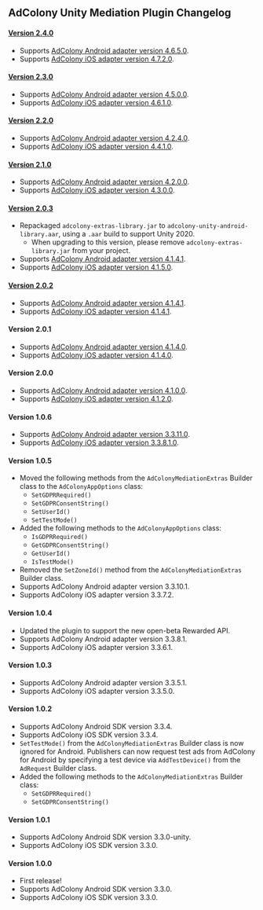 ## AdColony Unity Mediation Plugin Changelog

#### [Version 2.4.0](https://dl.google.com/googleadmobadssdk/mediation/unity/adcolony/AdColonyUnityAdapter-2.4.0.zip)
- Supports [AdColony Android adapter version 4.6.5.0](https://github.com/googleads/googleads-mobile-android-mediation/blob/master/ThirdPartyAdapters/adcolony/CHANGELOG.md#version-4650).
- Supports [AdColony iOS adapter version 4.7.2.0](https://github.com/googleads/googleads-mobile-ios-mediation/blob/master/adapters/AdColony/CHANGELOG.md#version-4720).

#### [Version 2.3.0](https://dl.google.com/googleadmobadssdk/mediation/unity/adcolony/AdColonyUnityAdapter-2.3.0.zip)
- Supports [AdColony Android adapter version 4.5.0.0](https://github.com/googleads/googleads-mobile-android-mediation/blob/master/ThirdPartyAdapters/adcolony/CHANGELOG.md#version-4500).
- Supports [AdColony iOS adapter version 4.6.1.0](https://github.com/googleads/googleads-mobile-ios-mediation/blob/master/adapters/AdColony/CHANGELOG.md#version-4610).

#### [Version 2.2.0](https://dl.google.com/googleadmobadssdk/mediation/unity/adcolony/AdColonyUnityAdapter-2.2.0.zip)
- Supports [AdColony Android adapter version 4.2.4.0](https://github.com/googleads/googleads-mobile-android-mediation/blob/master/ThirdPartyAdapters/adcolony/CHANGELOG.md#version-4240).
- Supports [AdColony iOS adapter version 4.4.1.0](https://github.com/googleads/googleads-mobile-ios-mediation/blob/master/adapters/AdColony/CHANGELOG.md#version-4410).

#### [Version 2.1.0](https://dl.google.com/googleadmobadssdk/mediation/unity/adcolony/AdColonyUnityAdapter-2.1.0.zip)
- Supports [AdColony Android adapter version 4.2.0.0](https://github.com/googleads/googleads-mobile-android-mediation/blob/master/ThirdPartyAdapters/adcolony/CHANGELOG.md#version-4200).
- Supports [AdColony iOS adapter version 4.3.0.0](https://github.com/googleads/googleads-mobile-ios-mediation/blob/master/adapters/AdColony/CHANGELOG.md#version-4300).

#### [Version 2.0.3](https://dl.google.com/googleadmobadssdk/mediation/unity/adcolony/AdColonyUnityAdapter-2.0.3.zip)
- Repackaged `adcolony-extras-library.jar` to `adcolony-unity-android-library.aar`, using a `.aar` build to support Unity 2020.
  * When upgrading to this version, please remove `adcolony-extras-library.jar` from your project.
- Supports [AdColony Android adapter version 4.1.4.1](https://github.com/googleads/googleads-mobile-android-mediation/blob/master/ThirdPartyAdapters/adcolony/CHANGELOG.md#version-4141).
- Supports [AdColony iOS adapter version 4.1.5.0](https://github.com/googleads/googleads-mobile-ios-mediation/blob/master/adapters/AdColony/CHANGELOG.md#version-4150).

#### [Version 2.0.2](https://dl.google.com/googleadmobadssdk/mediation/unity/adcolony/AdColonyUnityAdapter-2.0.2.zip)
- Supports [AdColony Android adapter version 4.1.4.1](https://github.com/googleads/googleads-mobile-android-mediation/blob/master/ThirdPartyAdapters/adcolony/CHANGELOG.md#version-4141).
- Supports [AdColony iOS adapter version 4.1.4.1](https://github.com/googleads/googleads-mobile-ios-mediation/blob/master/adapters/AdColony/CHANGELOG.md#version-4141).

#### Version 2.0.1
- Supports [AdColony Android adapter version 4.1.4.0](https://github.com/googleads/googleads-mobile-android-mediation/blob/master/ThirdPartyAdapters/adcolony/CHANGELOG.md#version-4140).
- Supports [AdColony iOS adapter version 4.1.4.0](https://github.com/googleads/googleads-mobile-ios-mediation/blob/master/adapters/AdColony/CHANGELOG.md#version-4140).

#### Version 2.0.0
- Supports [AdColony Android adapter version 4.1.0.0](https://github.com/googleads/googleads-mobile-android-mediation/blob/master/ThirdPartyAdapters/adcolony/CHANGELOG.md#version-4100).
- Supports [AdColony iOS adapter version 4.1.2.0](https://github.com/googleads/googleads-mobile-ios-mediation/blob/master/adapters/AdColony/CHANGELOG.md#version-4120).

#### Version 1.0.6
- Supports [AdColony Android adapter version 3.3.11.0](https://github.com/googleads/googleads-mobile-android-mediation/blob/master/ThirdPartyAdapters/adcolony/CHANGELOG.md#version-33110).
- Supports [AdColony iOS adapter version 3.3.8.1.0](https://github.com/googleads/googleads-mobile-ios-mediation/blob/master/adapters/AdColony/CHANGELOG.md#version-33810).

#### Version 1.0.5
- Moved the following methods from the `AdColonyMediationExtras` Builder class to the `AdColonyAppOptions` class:
  * `SetGDPRRequired()`
  * `SetGDPRConsentString()`
  * `SetUserId()`
  * `SetTestMode()`
- Added the following methods to the `AdColonyAppOptions` class:
  * `IsGDPRRequired()`
  * `GetGDPRConsentString()`
  * `GetUserId()`
  * `IsTestMode()`
- Removed the `SetZoneId()` method from the `AdColonyMediationExtras` Builder class.
- Supports AdColony Android adapter version 3.3.10.1.
- Supports AdColony iOS adapter version 3.3.7.2.

#### Version 1.0.4
- Updated the plugin to support the new open-beta Rewarded API.
- Supports AdColony Android adapter version 3.3.8.1.
- Supports AdColony iOS adapter version 3.3.6.1.

#### Version 1.0.3
- Supports AdColony Android adapter version 3.3.5.1.
- Supports AdColony iOS adapter version 3.3.5.0.

#### Version 1.0.2
- Supports AdColony Android SDK version 3.3.4.
- Supports AdColony iOS SDK version 3.3.4.
- `SetTestMode()` from the `AdColonyMediationExtras` Builder class is now ignored for Android. Publishers can now request test ads from AdColony for Android by specifying a test device via `AddTestDevice()` from the `AdRequest` Builder class.
- Added the following methods to the `AdColonyMediationExtras` Builder class:
  * `SetGDPRRequired()`
  * `SetGDPRConsentString()`

#### Version 1.0.1
- Supports AdColony Android SDK version 3.3.0-unity.
- Supports AdColony iOS SDK version 3.3.0.

#### Version 1.0.0
- First release!
- Supports AdColony Android SDK version 3.3.0.
- Supports AdColony iOS SDK version 3.3.0.
